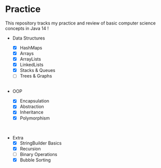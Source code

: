 # Practice

This repository tracks my practice and review of basic computer science concepts in Java 14 !

* Data Structures
  - [x] HashMaps
  - [x] Arrays
  - [x] ArrayLists
  - [x] LinkedLists
  - [x] Stacks & Queues
  - [ ] Trees & Graphs
  
  <br />
  
* OOP
  - [x] Encapsulation
  - [x] Abstraction
  - [x] Inheritance
  - [x] Polymorphism

<br />

* Extra
  - [x] StringBuilder Basics
  - [x] Recursion
  - [ ] Binary Operations
  - [x] Bubble Sorting
